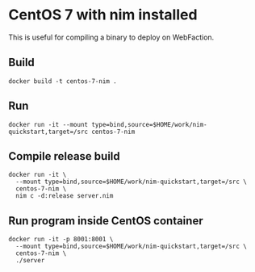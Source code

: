 # CentOS 7 with nim installed

This is useful for compiling a binary to deploy on WebFaction.

## Build

    docker build -t centos-7-nim .
    
## Run

    docker run -it --mount type=bind,source=$HOME/work/nim-quickstart,target=/src centos-7-nim

## Compile release build

    docker run -it \
      --mount type=bind,source=$HOME/work/nim-quickstart,target=/src \
      centos-7-nim \
      nim c -d:release server.nim

## Run program inside CentOS container

    docker run -it -p 8001:8001 \
      --mount type=bind,source=$HOME/work/nim-quickstart,target=/src \
      centos-7-nim \
      ./server
